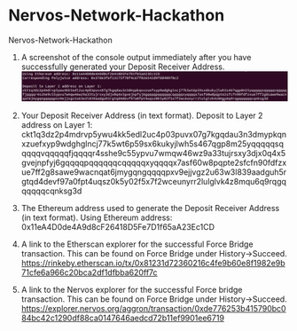 # Nervos-Network-Hackathon
Nervos-Network-Hackathon

1. A screenshot of the console output immediately after you have successfully generated your Deposit Receiver Address.
![alt text](https://github.com/sunydev/Nervos-Network-Hackathon/blob/main/task6/forceBridgeDeposit.png?raw=true)

2. Your Deposit Receiver Address (in text format).
Deposit to Layer 2 address on Layer 1: 
ckt1q3dz2p4mdrvp5ywu4kk5edl2uc4p03puvx07g7kgqdau3n3dmypkqnxzuefxyp9wdghglncj77k5wt6p59sx6kukyjlwh5s467qgp8m25yqqqqqsqqqqqvqqqqqfjqqqqr4sshe9c55ypvu7wmqw46wz9a33tujrsxy3djx0q4x5gvejnpfyj6gqqqqpqqqqqqcqqqqqxyqqqqx7asf60w8pqpte2sfcfn90fdfzxue7ff2g8sawe9wacnqat6jmygqngqqqqpxv9ejjvgz2u63w3l839aadguh5rgtqd4devf97a0fpt4uqsz0k5y02f5x7f2wceunyrr2lulglvk4z8mqu6q9rqgqqqqqqcqnksg3d

3. The Ethereum address used to generate the Deposit Receiver Address (in text format).
    Using Ethereum address: 0x11eA4D0de4A9d8cF26418D5Fe7D1f65aA23Ec1CD

4. A link to the Etherscan explorer for the successful Force Bridge transaction. This can be found on Force Bridge under History→Succeed.
https://rinkeby.etherscan.io/tx/0x81231d72360216c4fe9b60e8f1982e9b71cfe6a966c20bca2df1dfbba620ff7c

5. A link to the Nervos explorer for the successful Force bridge transaction. This can be found on Force Bridge under History→Succeed.
https://explorer.nervos.org/aggron/transaction/0xde776253b415790bc084bc42c1290df88ca0147646aedcd72b11ef9901ee6719
 

